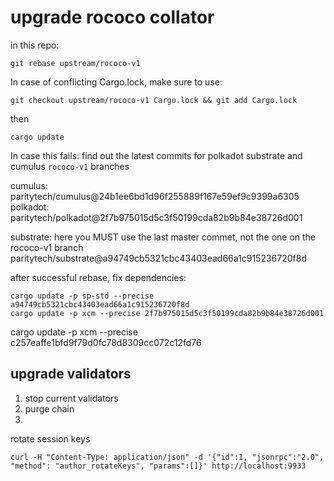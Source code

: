 # upgrade rococo collator

in this repo:
```
git rebase upstream/rococo-v1
```

In case of conflicting Cargo.lock, make sure to use:
```
git checkout upstream/rococo-v1 Cargo.lock && git add Cargo.lock
```
then
```
cargo update
```

In case this fails: find out the latest commits for polkadot substrate and cumulus `rococo-v1` branches

cumulus: paritytech/cumulus@24b1ee6bd1d96f255889f167e59ef9c9399a6305
polkadot: paritytech/polkadot@2f7b975015d5c3f50199cda82b9b84e38726d001

substrate: 
    here you MUST use the last master commet, not the one on the rococo-v1 branch
    paritytech/substrate@a94749cb5321cbc43403ead66a1c915236720f8d

after successful rebase, fix dependencies:
```
cargo update -p sp-std --precise a94749cb5321cbc43403ead66a1c915236720f8d
cargo update -p xcm --precise 2f7b975015d5c3f50199cda82b9b84e38726d001
```
cargo update -p xcm --precise c257eaffe1bfd9f79d0fc78d8309cc072c12fd76

## upgrade validators

1. stop current validators
2. purge chain
3. 

rotate session keys

```
curl -H "Content-Type: application/json" -d '{"id":1, "jsonrpc":"2.0", "method": "author_rotateKeys", "params":[]}' http://localhost:9933
```


